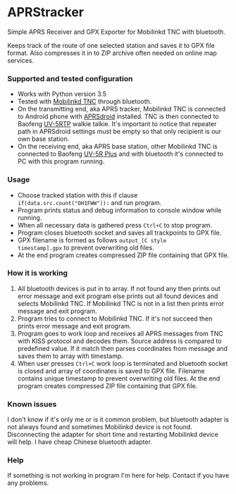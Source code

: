 # APRStracker
Simple APRS Receiver and GPX Exporter for Mobilinkd TNC with bluetooth.

Keeps track of the route of one selected station and saves it to GPX file format. Also compresses it in to ZIP archive often needed on online map services.

### Supported and tested configuration
- Works with Python version 3.5
- Tested with [Mobilinkd TNC](https://store.mobilinkd.com/) through bluetooth.
- On the transmitting end, aka APRS tracker, Mobilinkd TNC is connected to Android phone with [APRSdroid](https://aprsdroid.org/) installed. TNC is then connected to Baofeng [UV-5RTP](http://baofengradio.com/enProShowcn.asp?ID=425) walkie talkie. It's important to notice that repeater path in APRSdroid settings must be empty so that only recipient is our own base station.
- On the receiving end, aka APRS base station, other Mobilinkd TNC is connected to Baofeng [UV-5R Plus](http://baofengradio.com/enProShowcn.asp?ID=412) and with bluetooth it's connected to PC with this program running.

### Usage
- Choose tracked station with this if clause <code>if(data.src.count("OH1FWW")):</code> and run program.
- Program prints status and debug information to console window while running.
- When all necessary data is gathered press <code>Ctrl+C</code> to stop program.
- Program closes bluetooth socket and saves all trackpoints to GPX file.
- GPX filename is formed as follows <code>output_[C style timestamp].gpx</code> to prevent overwriting old files.
- At the end program creates compressed ZIP file containing that GPX file.

### How it is working
1. All bluetooth devices is put in to array. If not found any then prints out error message and exit program else prints out all found devices and selects Mobilinkd TNC. If Mobilinkd TNC is not in a list then prints error message and exit program. 
2. Program tries to connect to Mobilinkd TNC. If it's not succeed then prints error message and exit program. 
3. Program goes to work loop and receives all APRS messages from TNC with KISS protocol and decodes them. Source address is compared to predefined value. If it match then parses coordinates from message and saves them to array with timestamp. 
4. When user presses <code>Ctrl+C</code> work loop is terminated and bluetooth socket is closed and array of coordinates is saved to GPX file. Filename contains unique timestamp to prevent overwriting old files. At the end program creates compressed ZIP file containing that GPX file.

### Known issues
I don't know if it's only me or is it common problem, but bluetooth adapter is not always found and sometimes Mobilinkd device is not found. Disconnecting the adapter for short time and restarting Mobilinkd device will help. I have cheap Chinese bluetooth adapter.

### Help
If something is not working in program I'm here for help. Contact if you have any problems.

